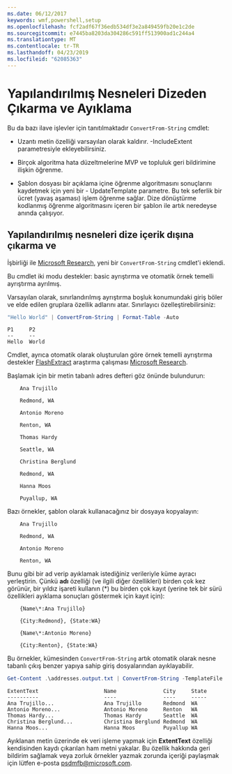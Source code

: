 ```yaml
---
ms.date: 06/12/2017
keywords: wmf,powershell,setup
ms.openlocfilehash: fcf2adf67f36edb534df3e2a849459fb20e1c2de
ms.sourcegitcommit: e7445ba8203da304286c591ff513900ad1c244a4
ms.translationtype: MT
ms.contentlocale: tr-TR
ms.lasthandoff: 04/23/2019
ms.locfileid: "62085363"
---
```

# <a name="extract-and-parse-structured-objects-out-of-string"></a>Yapılandırılmış Nesneleri Dizeden Çıkarma ve Ayıklama

Bu da bazı ilave işlevler için tanıtılmaktadır `ConvertFrom-String` cmdlet:

- Uzantı metin özelliği varsayılan olarak kaldırır. -IncludeExtent parametresiyle ekleyebilirsiniz.

- Birçok algoritma hata düzeltmelerine MVP ve topluluk geri bildirimine ilişkin öğrenme.

- Şablon dosyası bir açıklama içine öğrenme algoritmasını sonuçlarını kaydetmek için yeni bir - UpdateTemplate parametre. Bu tek seferlik bir ücret (yavaş aşaması) işlem öğrenme sağlar. Dize dönüştürme kodlanmış öğrenme algoritmasını içeren bir şablon ile artık neredeyse anında çalışıyor.

## <a name="extract-and-parse-structured-objects-out-of-string-content"></a>Yapılandırılmış nesneleri dize içerik dışına çıkarma ve

İşbirliği ile [Microsoft Research](https://www.microsoft.com/en-us/research/?from=http%3A%2F%2Fresearch.microsoft.com%2F), yeni bir `ConvertFrom-String` cmdlet'i eklendi.

Bu cmdlet iki modu destekler: basic ayrıştırma ve otomatik örnek temelli ayrıştırma ayrılmış.

Varsayılan olarak, sınırlandırılmış ayrıştırma boşluk konumundaki giriş böler ve elde edilen gruplara özellik adlarını atar. Sınırlayıcı özelleştirebilirsiniz:

```powershell
"Hello World" | ConvertFrom-String | Format-Table -Auto
```

```output
P1     P2
--     --
Hello  World
```

Cmdlet, ayrıca otomatik olarak oluşturulan göre örnek temelli ayrıştırma destekler [FlashExtract](https://www.microsoft.com/en-us/research/publication/flashextract-framework-data-extraction-examples/?from=http%3A%2F%2Fresearch.microsoft.com%2Fen-us%2Fum%2Fpeople%2Fsumitg%2Fflashextract.html) araştırma çalışması [Microsoft Research](https://www.microsoft.com/en-us/research/?from=http%3A%2F%2Fresearch.microsoft.com%2F).

Başlamak için bir metin tabanlı adres defteri göz önünde bulundurun:

```
    Ana Trujillo

    Redmond, WA

    Antonio Moreno

    Renton, WA

    Thomas Hardy

    Seattle, WA

    Christina Berglund

    Redmond, WA

    Hanna Moos

    Puyallup, WA
```

Bazı örnekler, şablon olarak kullanacağınız bir dosyaya kopyalayın:

```
    Ana Trujillo

    Redmond, WA

    Antonio Moreno

    Renton, WA
```

Bunu gibi bir ad verip ayıklamak istediğiniz verileriyle küme ayracı yerleştirin. Çünkü **adı** özelliği (ve ilgili diğer özellikleri) birden çok kez görünür, bir yıldız işareti kullanın (\*) bu birden çok kayıt (yerine tek bir sürü özellikleri ayıklama sonuçları göstermek için kayıt için):

```
    {Name\*:Ana Trujillo}

    {City:Redmond}, {State:WA}

    {Name\*:Antonio Moreno}

    {City:Renton}, {State:WA}
```

Bu örnekler, kümesinden `ConvertFrom-String` artık otomatik olarak nesne tabanlı çıkış benzer yapıya sahip giriş dosyalarından ayıklayabilir.

```powershell
Get-Content .\addresses.output.txt | ConvertFrom-String -TemplateFile .\addresses.template.txt | Format-Table -Auto
```

```output
ExtentText                     Name               City     State
----------                     ----               ----     -----
Ana Trujillo...                Ana Trujillo       Redmond  WA
Antonio Moreno...              Antonio Moreno     Renton   WA
Thomas Hardy...                Thomas Hardy       Seattle  WA
Christina Berglund...          Christina Berglund Redmond  WA
Hanna Moos...                  Hanna Moos         Puyallup WA
```

Ayıklanan metin üzerinde ek veri işleme yapmak için **ExtentText** özelliği kendisinden kaydı çıkarılan ham metni yakalar. Bu özellik hakkında geri bildirim sağlamak veya zorluk örnekler yazmak zorunda içeriği paylaşmak için lütfen e-posta <psdmfb@microsoft.com>.